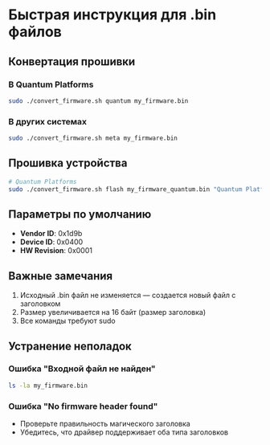 # Быстрая инструкция для .bin файлов

## Конвертация прошивки

### В Quantum Platforms
```bash
sudo ./convert_firmware.sh quantum my_firmware.bin
```

### В других системах
```bash
sudo ./convert_firmware.sh meta my_firmware.bin
```

## Прошивка устройства

```bash
# Quantum Platforms
sudo ./convert_firmware.sh flash my_firmware_quantum.bin "Quantum Platforms"

```

## Параметры по умолчанию

- **Vendor ID**: 0x1d9b
- **Device ID**: 0x0400
- **HW Revision**: 0x0001

## Важные замечания

1. Исходный .bin файл не изменяется — создается новый файл с заголовком
2. Размер увеличивается на 16 байт (размер заголовка)
3. Все команды требуют sudo

## Устранение неполадок

### Ошибка "Входной файл не найден"
```bash
ls -la my_firmware.bin
```

### Ошибка "No firmware header found"
- Проверьте правильность магического заголовка
- Убедитесь, что драйвер поддерживает оба типа заголовков
